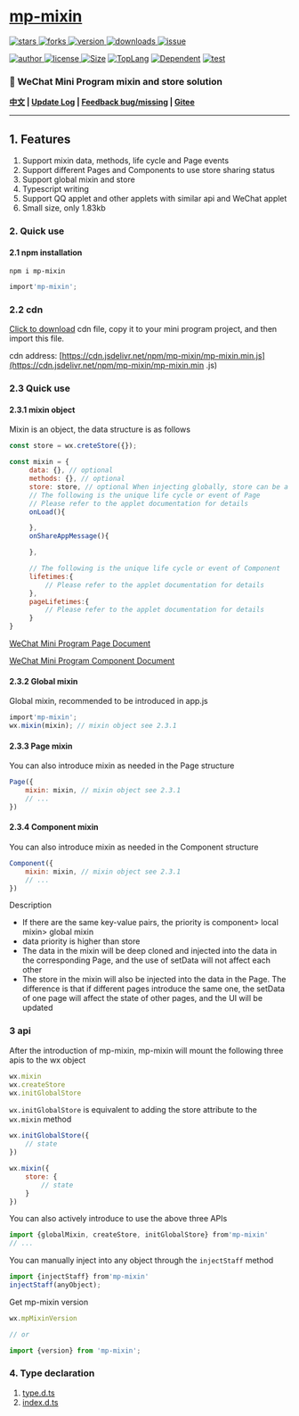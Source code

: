 # [mp-mixin](https://www.github.com/theajack/mp-mixin)

<p>
    <a href="https://www.github.com/theajack/mp-mixin/stargazers" target="_black">
        <img src="https://img.shields.io/github/stars/theajack/mp-mixin?logo=github" alt="stars" />
    </a>
    <a href="https://www.github.com/theajack/mp-mixin/network/members" target="_black">
        <img src="https://img.shields.io/github/forks/theajack/mp-mixin?logo=github" alt="forks" />
    </a>
    <a href="https://www.npmjs.com/package/mp-mixin" target="_black">
        <img src="https://img.shields.io/npm/v/mp-mixin?logo=npm" alt="version" />
    </a>
    <a href="https://www.npmjs.com/package/mp-mixin" target="_black">
        <img src="https://img.shields.io/npm/dm/mp-mixin?color=%23ffca28&logo=npm" alt="downloads" />
    </a>
    <a href="https://github.com/theajack/mp-mixin/issues"><img src="https://img.shields.io/github/issues-closed/theajack/mp-mixin.svg" alt="issue"></a>
</p>
<p>
    <a href="https://github.com/theajack" target="_black">
        <img src="https://img.shields.io/badge/Author-%20theajack%20-7289da.svg?&logo=github" alt="author" />
    </a>
    <a href="https://www.github.com/theajack/mp-mixin/blob/master/LICENSE" target="_black">
        <img src="https://img.shields.io/github/license/theajack/mp-mixin?color=%232DCE89&logo=github" alt="license" />
    </a>
    <a href="https://cdn.jsdelivr.net/npm/mp-mixin/mp-mixin.min.js"><img src="https://img.shields.io/bundlephobia/minzip/mp-mixin.svg" alt="Size"></a>
    <a href="https://github.com/theajack/mp-mixin/search?l=javascript"><img src="https://img.shields.io/github/languages/top/theajack/mp-mixin.svg" alt="TopLang"></a>
    <a href="https://www.github.com/theajack/mp-mixin"><img src="https://img.shields.io/librariesio/dependent-repos/npm/mp-mixin.svg" alt="Dependent"></a>
    <a href="https://github.com/theajack/mp-mixin/blob/master/test/test-report.txt"><img src="https://img.shields.io/badge/test-passed-44BB44" alt="test"></a>
</p>

<h3>🚀 WeChat Mini Program mixin and store solution</h3>

**[中文](https://github.com/theajack/mp-mixin/blob/master/README.md) | [Update Log](https://github.com/theajack/mp-mixin/blob/master/helper/version.md) | [Feedback bug/missing](https://github.com/theajack/mp-mixin/issues/new) | [Gitee](https://gitee.com/theajack/mp-mixin)**

---

## 1. Features

1. Support mixin data, methods, life cycle and Page events
2. Support different Pages and Components to use store sharing status
3. Support global mixin and store
4. Typescript writing
5. Support QQ applet and other applets with similar api and WeChat applet
6. Small size, only 1.83kb

### 2. Quick use

#### 2.1 npm installation

```
npm i mp-mixin
```

```js
import'mp-mixin';
```

### 2.2 cdn

[Click to download](https://cdn.jsdelivr.net/npm/mp-mixin/mp-mixin.min.js) cdn file, copy it to your mini program project, and then import this file.

cdn address: [https://cdn.jsdelivr.net/npm/mp-mixin/mp-mixin.min.js](https://cdn.jsdelivr.net/npm/mp-mixin/mp-mixin.min .js)

### 2.3 Quick use

#### 2.3.1 mixin object

Mixin is an object, the data structure is as follows

```js
const store = wx.creteStore({});

const mixin = {
     data: {}, // optional
     methods: {}, // optional
     store: store, // optional When injecting globally, store can be a json, otherwise it must be a store object
     // The following is the unique life cycle or event of Page
     // Please refer to the applet documentation for details
     onLoad(){

     },
     onShareAppMessage(){

     },

     // The following is the unique life cycle or event of Component
     lifetimes:{
         // Please refer to the applet documentation for details
     },
     pageLifetimes:{
         // Please refer to the applet documentation for details
     }
}
```

[WeChat Mini Program Page Document](https://developers.weixin.qq.com/miniprogram/dev/reference/api/Page.html)

[WeChat Mini Program Component Document](https://developers.weixin.qq.com/miniprogram/dev/reference/api/Component.html)

#### 2.3.2 Global mixin

Global mixin, recommended to be introduced in app.js

```js
import'mp-mixin';
wx.mixin(mixin); // mixin object see 2.3.1
```

#### 2.3.3 Page mixin
 
You can also introduce mixin as needed in the Page structure

```js
Page({
    mixin: mixin, // mixin object see 2.3.1
    // ...
})
```

#### 2.3.4 Component mixin
 
You can also introduce mixin as needed in the Component structure

```js
Component({
    mixin: mixin, // mixin object see 2.3.1
    // ...
})
```

Description

* If there are the same key-value pairs, the priority is component> local mixin> global mixin
* data priority is higher than store
* The data in the mixin will be deep cloned and injected into the data in the corresponding Page, and the use of setData will not affect each other
* The store in the mixin will also be injected into the data in the Page. The difference is that if different pages introduce the same one, the setData of one page will affect the state of other pages, and the UI will be updated

### 3 api

After the introduction of mp-mixin, mp-mixin will mount the following three apis to the wx object

```js
wx.mixin
wx.createStore
wx.initGlobalStore
```

`wx.initGlobalStore` is equivalent to adding the store attribute to the `wx.mixin` method

```js
wx.initGlobalStore({
    // state
})

wx.mixin({
    store: {
        // state
    }
})
```

You can also actively introduce to use the above three APIs

```js
import {globalMixin, createStore, initGlobalStore} from'mp-mixin'
// ...
```


You can manually inject into any object through the `injectStaff` method

```js
import {injectStaff} from'mp-mixin'
injectStaff(anyObject);
```

Get mp-mixin version

```js
wx.mpMixinVersion

// or

import {version} from 'mp-mixin';
```

### 4. Type declaration

1. [type.d.ts](https://github.com/theajack/mp-mixin/blob/master/src/type.d.ts)
2. [index.d.ts](https://github.com/theajack/mp-mixin/blob/master/src/index.d.ts)
